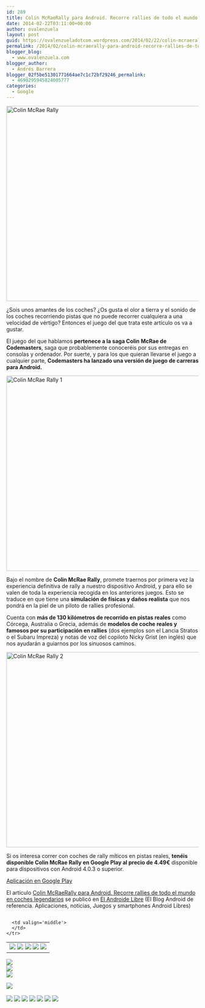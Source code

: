 ```yaml
---
id: 289
title: Colin McRaeRally para Android. Recorre rallies de todo el mundo en coches legendarios
date: 2014-02-22T03:11:00+00:00
author: ovalenzuela
layout: post
guid: https://ovalenzueladotcom.wordpress.com/2014/02/22/colin-mcraerally-para-android-recorre-rallies-de-todo-el-mundo-en-coches-legendarios
permalink: /2014/02/colin-mcraerally-para-android-recorre-rallies-de-todo-el-mundo-en-coches-legendarios.html
blogger_blog:
  - www.ovalenzuela.com
blogger_author:
  - Andrés Barrera
blogger_02f5be51301771664ae7c1c72bf29246_permalink:
  - 4698295945824005777
categories:
  - Google
---
```

[<img class="aligncenter size-large wp-image-128125" alt="Colin McRae Rally" src="http://www.elandroidelibre.com/wp-content/uploads/2014/02/Colin-McRae-Rally-680x510.jpg" width="680" height="510" />](http://www.elandroidelibre.com/wp-content/uploads/2014/02/Colin-McRae-Rally.jpg)

¿Sois unos amantes de los coches? ¿Os gusta el olor a tierra y el sonido de los coches recorriendo pistas que no puede recorrer cualquiera a una velocidad de vértigo? Entonces el juego del que trata este artículo os va a gustar.

El juego del que hablamos **pertenece a la saga Colin McRae de Codemasters**, saga que probablemente conoceréis por sus entregas en consolas y ordenador. Por suerte, y para los que quieran llevarse el juego a cualquier parte, **Codemasters ha lanzado una versión de juego de carreras para Android.**

[<img class="aligncenter size-large wp-image-128126" alt="Colin McRae Rally 1" src="http://www.elandroidelibre.com/wp-content/uploads/2014/02/Colin-McRae-Rally-1-680x510.jpg" width="680" height="510" />](http://www.elandroidelibre.com/wp-content/uploads/2014/02/Colin-McRae-Rally-1.jpg)

Bajo el nombre de **Colin McRae Rally**, promete traernos por primera vez la experiencia definitiva de rally a nuestro dispositivo Android, y para ello se valen de toda la experiencia recogida en los anteriores juegos. Esto se traduce en que tiene una **simulación de físicas y daños realista** que nos pondrá en la piel de un piloto de rallies profesional.

Cuenta con **más de 130 kilómetros de recorrido en pistas reales** como Córcega, Australia o Grecia, además de **modelos de coche reales y famosos por su participación en rallies** (dos ejemplos son el Lancia Stratos o el Subaru Impreza) y notas de voz del copiloto Nicky Grist (en inglés) que nos ayudarán a guiarnos por los sinuosos caminos.

[<img class="aligncenter size-large wp-image-128127" alt="Colin McRae Rally 2" src="http://www.elandroidelibre.com/wp-content/uploads/2014/02/Colin-McRae-Rally-2-680x510.jpg" width="680" height="510" />](http://www.elandroidelibre.com/wp-content/uploads/2014/02/Colin-McRae-Rally-2.jpg)

Si os interesa correr con coches de rally míticos en pistas reales, **tenéis disponible Colin McRae Rally en Google Play al precio de 4.49€** disponible para dispositivos con Android 4.0.3 o superior.

<a target="_blank" href="https://play.google.com/store/apps/details?id=com.codemasters.cmrally">Aplicación en Google Play</a>

El artículo [Colin McRaeRally para Android. Recorre rallies de todo el mundo en coches legendarios](http://www.elandroidelibre.com/2014/02/colin-mcraerally-para-android-recorre-rallies-de-todo-el-mundo-en-coches-legendarios.html) se publicó en [El Androide Libre](http://www.elandroidelibre.com) (El Blog Android de referencia. Aplicaciones, noticias, Juegos y smartphones Android Libres)


<img width="1" height="1" src="http://rss.feedsportal.com/c/34005/f/617036/s/3766a312/sc/5/mf.gif" border="0" /> 

<div>
  <table border='0'>
    <tr>
      <td valign='middle'>
        <a href="http://share.feedsportal.com/share/twitter/?u=http%3A%2F%2Fwww.elandroidelibre.com%2F2014%2F02%2Fcolin-mcraerally-para-android-recorre-rallies-de-todo-el-mundo-en-coches-legendarios.html&t=Colin+McRaeRally+para+Android.+Recorre+rallies+de+todo+el+mundo+en+coches+legendarios" target="_blank"><img src="http://res3.feedsportal.com/social/twitter.png" border="0" /></a> <a href="http://share.feedsportal.com/share/facebook/?u=http%3A%2F%2Fwww.elandroidelibre.com%2F2014%2F02%2Fcolin-mcraerally-para-android-recorre-rallies-de-todo-el-mundo-en-coches-legendarios.html&t=Colin+McRaeRally+para+Android.+Recorre+rallies+de+todo+el+mundo+en+coches+legendarios" target="_blank"><img src="http://res3.feedsportal.com/social/facebook.png" border="0" /></a> <a href="http://share.feedsportal.com/share/linkedin/?u=http%3A%2F%2Fwww.elandroidelibre.com%2F2014%2F02%2Fcolin-mcraerally-para-android-recorre-rallies-de-todo-el-mundo-en-coches-legendarios.html&t=Colin+McRaeRally+para+Android.+Recorre+rallies+de+todo+el+mundo+en+coches+legendarios" target="_blank"><img src="http://res3.feedsportal.com/social/linkedin.png" border="0" /></a> <a href="http://share.feedsportal.com/share/gplus/?u=http%3A%2F%2Fwww.elandroidelibre.com%2F2014%2F02%2Fcolin-mcraerally-para-android-recorre-rallies-de-todo-el-mundo-en-coches-legendarios.html&t=Colin+McRaeRally+para+Android.+Recorre+rallies+de+todo+el+mundo+en+coches+legendarios" target="_blank"><img src="http://res3.feedsportal.com/social/googleplus.png" border="0" /></a> <a href="http://share.feedsportal.com/share/email/?u=http%3A%2F%2Fwww.elandroidelibre.com%2F2014%2F02%2Fcolin-mcraerally-para-android-recorre-rallies-de-todo-el-mundo-en-coches-legendarios.html&t=Colin+McRaeRally+para+Android.+Recorre+rallies+de+todo+el+mundo+en+coches+legendarios" target="_blank"><img src="http://res3.feedsportal.com/social/email.png" border="0" /></a>
      </td>
      
      <td valign='middle'>
      </td>
    </tr>
  </table>
</div>

[<img src="http://da.feedsportal.com/r/186530956643/u/49/f/617036/c/34005/s/3766a312/sc/5/rc/1/rc.img" border="0" />](http://da.feedsportal.com/r/186530956643/u/49/f/617036/c/34005/s/3766a312/sc/5/rc/1/rc.htm)  
[<img src="http://da.feedsportal.com/r/186530956643/u/49/f/617036/c/34005/s/3766a312/sc/5/rc/2/rc.img" border="0" />](http://da.feedsportal.com/r/186530956643/u/49/f/617036/c/34005/s/3766a312/sc/5/rc/2/rc.htm)  
[<img src="http://da.feedsportal.com/r/186530956643/u/49/f/617036/c/34005/s/3766a312/sc/5/rc/3/rc.img" border="0" />](http://da.feedsportal.com/r/186530956643/u/49/f/617036/c/34005/s/3766a312/sc/5/rc/3/rc.htm)

[<img src="http://da.feedsportal.com/r/186530956643/u/49/f/617036/c/34005/s/3766a312/a2.img" border="0" />](http://da.feedsportal.com/r/186530956643/u/49/f/617036/c/34005/s/3766a312/a2.htm)
<img width="1" height="1" src="http://pi.feedsportal.com/r/186530956643/u/49/f/617036/c/34005/s/3766a312/a2t.img" border="0" /> 

<div>
  <a href="http://feeds.feedburner.com/~ff/elandroidelibre?a=T8OV5Fvmgk0:bA_4kymMre0:ecdYMiMMAMM"><img src="http://feeds.feedburner.com/~ff/elandroidelibre?d=ecdYMiMMAMM" border="0" /></a> <a href="http://feeds.feedburner.com/~ff/elandroidelibre?a=T8OV5Fvmgk0:bA_4kymMre0:V_sGLiPBpWU"><img src="http://feeds.feedburner.com/~ff/elandroidelibre?i=T8OV5Fvmgk0:bA_4kymMre0:V_sGLiPBpWU" border="0" /></a> <a href="http://feeds.feedburner.com/~ff/elandroidelibre?a=T8OV5Fvmgk0:bA_4kymMre0:7Q72WNTAKBA"><img src="http://feeds.feedburner.com/~ff/elandroidelibre?d=7Q72WNTAKBA" border="0" /></a> <a href="http://feeds.feedburner.com/~ff/elandroidelibre?a=T8OV5Fvmgk0:bA_4kymMre0:dnMXMwOfBR0"><img src="http://feeds.feedburner.com/~ff/elandroidelibre?d=dnMXMwOfBR0" border="0" /></a> <a href="http://feeds.feedburner.com/~ff/elandroidelibre?a=T8OV5Fvmgk0:bA_4kymMre0:yIl2AUoC8zA"><img src="http://feeds.feedburner.com/~ff/elandroidelibre?d=yIl2AUoC8zA" border="0" /></a> <a href="http://feeds.feedburner.com/~ff/elandroidelibre?a=T8OV5Fvmgk0:bA_4kymMre0:qj6IDK7rITs"><img src="http://feeds.feedburner.com/~ff/elandroidelibre?d=qj6IDK7rITs" border="0" /></a> <a href="http://feeds.feedburner.com/~ff/elandroidelibre?a=T8OV5Fvmgk0:bA_4kymMre0:I9og5sOYxJI"><img src="http://feeds.feedburner.com/~ff/elandroidelibre?d=I9og5sOYxJI" border="0" /></a>
</div>

<img src="http://feeds.feedburner.com/~r/elandroidelibre/~4/T8OV5Fvmgk0" height="1" width="1" />